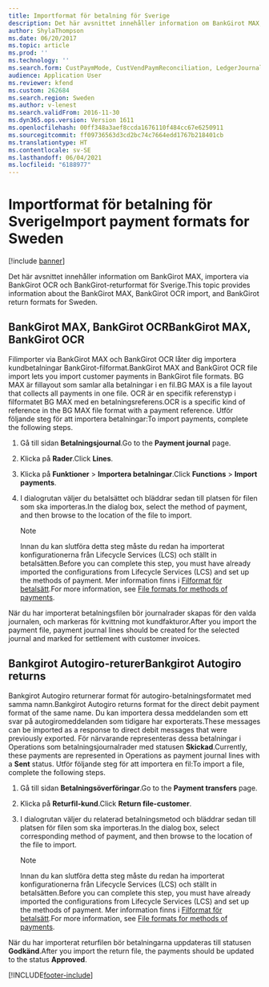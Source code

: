 ```yaml
---
title: Importformat för betalning för Sverige
description: Det här avsnittet innehåller information om BankGirot MAX, importera via BankGirot OCR och BankGirot-returformat för Sverige.
author: ShylaThompson
ms.date: 06/20/2017
ms.topic: article
ms.prod: ''
ms.technology: ''
ms.search.form: CustPaymMode, CustVendPaymReconciliation, LedgerJournalTransCustPaym, VendPaymMode
audience: Application User
ms.reviewer: kfend
ms.custom: 262684
ms.search.region: Sweden
ms.author: v-lenest
ms.search.validFrom: 2016-11-30
ms.dyn365.ops.version: Version 1611
ms.openlocfilehash: 00ff348a3aef8ccda1676110f484cc67e6250911
ms.sourcegitcommit: ff09736563d3cd2bc74c7664edd1767b218401cb
ms.translationtype: HT
ms.contentlocale: sv-SE
ms.lasthandoff: 06/04/2021
ms.locfileid: "6188977"
---
```

# <a name="import-payment-formats-for-sweden"></a><span data-ttu-id="8c4f7-103">Importformat för betalning för Sverige</span><span class="sxs-lookup"><span data-stu-id="8c4f7-103">Import payment formats for Sweden</span></span>

[!include [banner](../includes/banner.md)]

<span data-ttu-id="8c4f7-104">Det här avsnittet innehåller information om BankGirot MAX, importera via BankGirot OCR och BankGirot-returformat för Sverige.</span><span class="sxs-lookup"><span data-stu-id="8c4f7-104">This topic provides information about the BankGirot MAX, BankGirot OCR import, and BankGirot return formats for Sweden.</span></span>

## <a name="bankgirot-max-bankgirot-ocr"></a><span data-ttu-id="8c4f7-105">BankGirot MAX, BankGirot OCR</span><span class="sxs-lookup"><span data-stu-id="8c4f7-105">BankGirot MAX, BankGirot OCR</span></span>

<span data-ttu-id="8c4f7-106">Filimporter via BankGirot MAX och BankGirot OCR låter dig importera kundbetalningar BankGirot-filformat.</span><span class="sxs-lookup"><span data-stu-id="8c4f7-106">BankGirot MAX and BankGirot OCR file import lets you import customer payments in BankGirot file formats.</span></span> <span data-ttu-id="8c4f7-107">BG MAX är fillayout som samlar alla betalningar i en fil.</span><span class="sxs-lookup"><span data-stu-id="8c4f7-107">BG MAX is a file layout that collects all payments in one file.</span></span> <span data-ttu-id="8c4f7-108">OCR är en specifik referenstyp i filformatet BG MAX med en betalningsreferens.</span><span class="sxs-lookup"><span data-stu-id="8c4f7-108">OCR is a specific kind of reference in the BG MAX file format with a payment reference.</span></span> <span data-ttu-id="8c4f7-109">Utför följande steg för att importera betalningar:</span><span class="sxs-lookup"><span data-stu-id="8c4f7-109">To import payments, complete the following steps.</span></span>

1. <span data-ttu-id="8c4f7-110">Gå till sidan **Betalningsjournal**.</span><span class="sxs-lookup"><span data-stu-id="8c4f7-110">Go to the **Payment journal** page.</span></span>
2. <span data-ttu-id="8c4f7-111">Klicka på **Rader**.</span><span class="sxs-lookup"><span data-stu-id="8c4f7-111">Click **Lines**.</span></span>
3. <span data-ttu-id="8c4f7-112">Klicka på **Funktioner** &gt; **Importera betalningar**.</span><span class="sxs-lookup"><span data-stu-id="8c4f7-112">Click **Functions** &gt; **Import payments**.</span></span>
4. <span data-ttu-id="8c4f7-113">I dialogrutan väljer du betalsättet och bläddrar sedan till platsen för filen som ska importeras.</span><span class="sxs-lookup"><span data-stu-id="8c4f7-113">In the dialog box, select the method of payment, and then browse to the location of the file to import.</span></span>

   > [!NOTE]
   >  <span data-ttu-id="8c4f7-114">Innan du kan slutföra detta steg måste du redan ha importerat konfigurationerna från Lifecycle Services (LCS) och ställt in betalsätten.</span><span class="sxs-lookup"><span data-stu-id="8c4f7-114">Before you can complete this step, you must have already imported the configurations from Lifecycle Services (LCS) and set up the methods of payment.</span></span> <span data-ttu-id="8c4f7-115">Mer information finns i [Filformat för betalsätt](emea-select-file-formats-for-the-method-of-payments.md).</span><span class="sxs-lookup"><span data-stu-id="8c4f7-115">For more information, see [File formats for methods of payments](emea-select-file-formats-for-the-method-of-payments.md).</span></span>

<span data-ttu-id="8c4f7-116">När du har importerat betalningsfilen bör journalrader skapas för den valda journalen, och markeras för kvittning mot kundfakturor.</span><span class="sxs-lookup"><span data-stu-id="8c4f7-116">After you import the payment file, payment journal lines should be created for the selected journal and marked for settlement with customer invoices.</span></span>

## <a name="bankgirot-autogiro-returns"></a><span data-ttu-id="8c4f7-117">Bankgirot Autogiro-returer</span><span class="sxs-lookup"><span data-stu-id="8c4f7-117">Bankgirot Autogiro returns</span></span>
<span data-ttu-id="8c4f7-118">Bankgirot Autogiro returnerar format för autogiro-betalningsformatet med samma namn.</span><span class="sxs-lookup"><span data-stu-id="8c4f7-118">Bankgirot Autogiro returns format for the direct debit payment format of the same name.</span></span> <span data-ttu-id="8c4f7-119">Du kan importera dessa meddelanden som ett svar på autogiromeddelanden som tidigare har exporterats.</span><span class="sxs-lookup"><span data-stu-id="8c4f7-119">These messages can be imported as a response to direct debit messages that were previously exported.</span></span> <span data-ttu-id="8c4f7-120">För närvarande representeras dessa betalningar i Operations som betalningsjournalrader med statusen **Skickad**.</span><span class="sxs-lookup"><span data-stu-id="8c4f7-120">Currently, these payments are represented in Operations as payment journal lines with a **Sent** status.</span></span> <span data-ttu-id="8c4f7-121">Utför följande steg för att importera en fil:</span><span class="sxs-lookup"><span data-stu-id="8c4f7-121">To import a file, complete the following steps.</span></span>

1. <span data-ttu-id="8c4f7-122">Gå till sidan **Betalningsöverföringar**.</span><span class="sxs-lookup"><span data-stu-id="8c4f7-122">Go to the **Payment transfers** page.</span></span>
2. <span data-ttu-id="8c4f7-123">Klicka på **Returfil-kund**.</span><span class="sxs-lookup"><span data-stu-id="8c4f7-123">Click **Return file-customer**.</span></span>
3. <span data-ttu-id="8c4f7-124">I dialogrutan väljer du relaterad betalningsmetod och bläddrar sedan till platsen för filen som ska importeras.</span><span class="sxs-lookup"><span data-stu-id="8c4f7-124">In the dialog box, select corresponding method of payment, and then browse to the location of the file to import.</span></span> 

   > [!NOTE]
   >  <span data-ttu-id="8c4f7-125">Innan du kan slutföra detta steg måste du redan ha importerat konfigurationerna från Lifecycle Services (LCS) och ställt in betalsätten.</span><span class="sxs-lookup"><span data-stu-id="8c4f7-125">Before you can complete this step, you must have already imported the configurations from Lifecycle Services (LCS) and set up the methods of payment.</span></span> <span data-ttu-id="8c4f7-126">Mer information finns i [Filformat för betalsätt](emea-select-file-formats-for-the-method-of-payments.md).</span><span class="sxs-lookup"><span data-stu-id="8c4f7-126">For more information, see [File formats for methods of payments](emea-select-file-formats-for-the-method-of-payments.md).</span></span>

<span data-ttu-id="8c4f7-127">När du har importerat returfilen bör betalningarna uppdateras till statusen **Godkänd**.</span><span class="sxs-lookup"><span data-stu-id="8c4f7-127">After you import the return file, the payments should be updated to the status **Approved**.</span></span>





[!INCLUDE[footer-include](../../includes/footer-banner.md)]